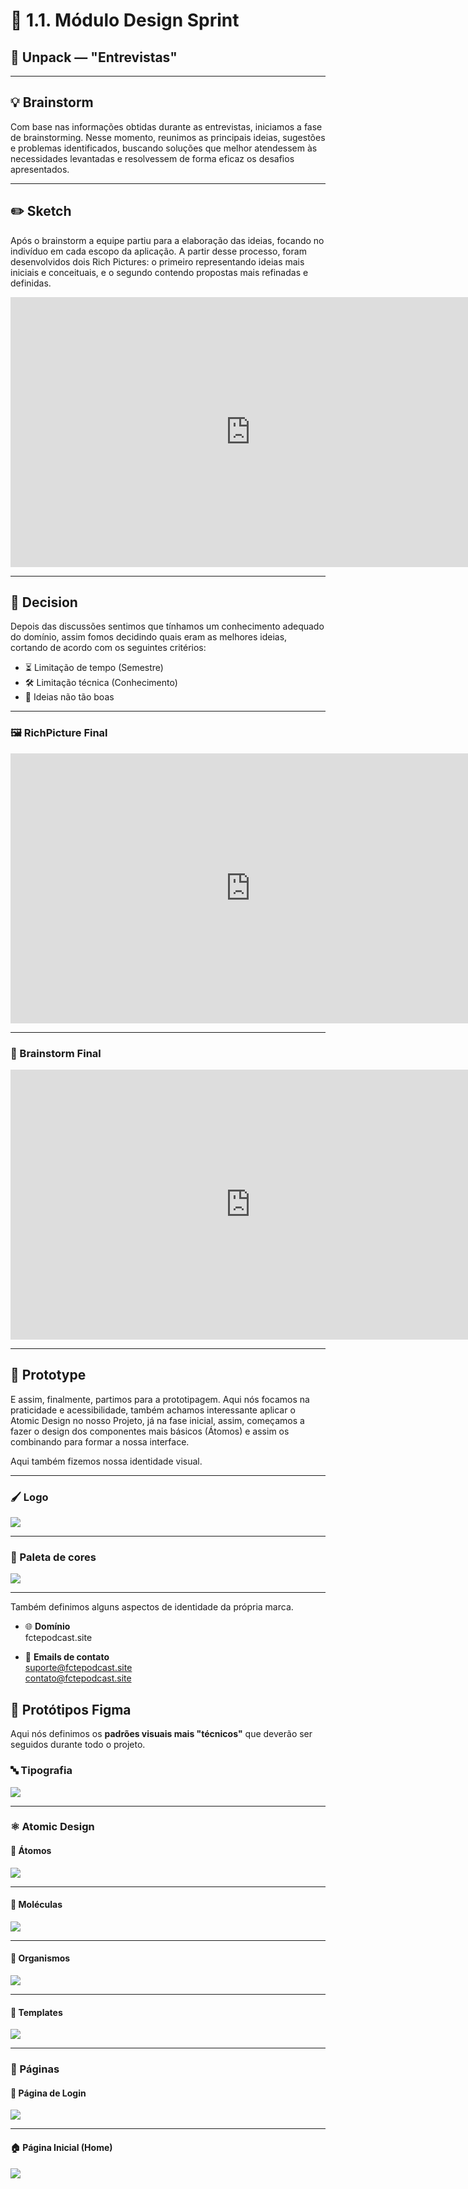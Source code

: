 # 🎨 1.1. Módulo Design Sprint

## 🧩 Unpack — "Entrevistas"

---

## 💡 Brainstorm

Com base nas informações obtidas durante as entrevistas, iniciamos a fase de brainstorming. Nesse momento, reunimos as principais ideias, sugestões e problemas identificados, buscando soluções que melhor atendessem às necessidades levantadas e resolvessem de forma eficaz os desafios apresentados.

<!-- <iframe width="768" height="432" src="https://miro.com/app/live-embed/uXjVID3_SBU=/?moveToViewport=-1399,-805,2486,1286&embedId=423356841510" frameborder="0" scrolling="no" allow="fullscreen; clipboard-read; clipboard-write" allowfullscreen></iframe> -->

---

## ✏️ Sketch

Após o brainstorm a equipe partiu para a elaboração das ideias, focando no indivíduo em cada escopo da aplicação. A partir desse processo, foram desenvolvidos dois Rich Pictures: o primeiro representando ideias mais iniciais e conceituais, e o segundo contendo propostas mais refinadas e definidas. 

<iframe width="768" height="432" src="https://miro.com/app/live-embed/uXjVID3_SBU=/?moveToViewport=-1710,2028,10240,5296&embedId=200146767680" frameborder="0" scrolling="no" allow="fullscreen; clipboard-read; clipboard-write" allowfullscreen></iframe>

---

## 🧠 Decision

Depois das discussões sentimos que tínhamos um conhecimento adequado do domínio, assim fomos decidindo quais eram as melhores ideias, cortando de acordo com os seguintes critérios:

* ⏳ Limitação de tempo (Semestre)  
* 🛠️ Limitação técnica (Conhecimento)  
* 💭 Ideias não tão boas  

---

### 🖼️ RichPicture Final

<iframe width="768" height="432" src="https://miro.com/app/live-embed/uXjVID3_SBU=/?moveToViewport=3709,2583,7680,3972&embedId=830977758735" frameborder="0" scrolling="no" allow="fullscreen; clipboard-read; clipboard-write" allowfullscreen></iframe>

---

### 🧠 Brainstorm Final

<iframe width="768" height="432" src="https://miro.com/app/live-embed/uXjVID3_SBU=/?moveToViewport=-1399,-805,2486,1286&embedId=423356841510" frameborder="0" scrolling="no" allow="fullscreen; clipboard-read; clipboard-write" allowfullscreen></iframe>

---

## 🧪 Prototype

E assim, finalmente, partimos para a prototipagem. Aqui nós focamos na praticidade e acessibilidade, também achamos interessante aplicar o Atomic Design no nosso Projeto, já na fase inicial, assim, começamos a fazer o design dos componentes mais básicos (Átomos) e assim os combinando para formar a nossa interface.

Aqui também fizemos nossa identidade visual.

---

### 🖌️ Logo

<img src="/_media/logo_small.png" />

---

### 🎨 Paleta de cores

<img src="/_media/paleta_cores.png" />

---

Também definimos alguns aspectos de identidade da própria marca.

* 🌐 **Domínio**  
  fctepodcast.site

* 📧 **Emails de contato**  
  suporte@fctepodcast.site  
  contato@fctepodcast.site


## 🎨 Protótipos Figma

Aqui nós definimos os **padrões visuais mais "técnicos"** que deverão ser seguidos durante todo o projeto.


### 🔤 Tipografia

<img src="/_media/tipografia.png" />

---

### ⚛️ Atomic Design

#### 🧪 Átomos

<img src="/_media/atomos.png" />

---

#### 🧬 Moléculas

<img src="/_media/moleculas.png" />

---

#### 🧫 Organismos

<img src="/_media/organismos.png" />

---

#### 🧱 Templates

<img src="/_media/templates.png" />

---

### 📄 Páginas

#### 🔐 Página de Login

<img src="/_media/paginas_login.png" />

---

#### 🏠 Página Inicial (Home)

<img src="/_media/paginas_home.png" />

